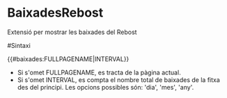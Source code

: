 # BaixadesRebost

Extensió per mostrar les baixades del Rebost

#Sintaxi

{{#baixades:FULLPAGENAME|INTERVAL}}

* Si s'omet FULLPAGENAME, es tracta de la pàgina actual.
* Si s'omet INTERVAL, es compta el nombre total de baixades de la fitxa des del principi. Les opcions possibles són: 'dia', 'mes', 'any'.


